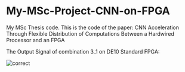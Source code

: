 # My-MSc-Project-CNN-on-FPGA
My MSc Thesis code. 
This is the code of the paper: CNN Acceleration Through Flexible Distribution of Computations Between a Hardwired Processor and an FPGA

The Output Signal of combination 3_1 on DE10 Standard FPGA:

![correct](https://user-images.githubusercontent.com/30567586/230686695-be08a7ff-4156-4bc6-9bf2-221921eef359.png)
